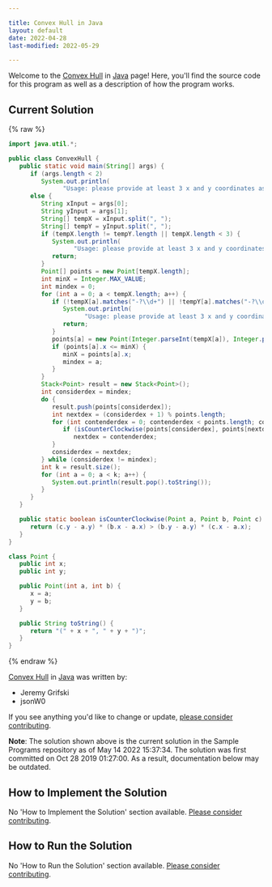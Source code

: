 ```yaml
---

title: Convex Hull in Java
layout: default
date: 2022-04-28
last-modified: 2022-05-29

---
```


Welcome to the [Convex Hull](https://sampleprograms.io/projects/convex-hull) in [Java](https://sampleprograms.io/languages/java) page! Here, you'll find the source code for this program as well as a description of how the program works.

## Current Solution

{% raw %}

```java
import java.util.*;

public class ConvexHull {
   public static void main(String[] args) {
      if (args.length < 2)
         System.out.println(
               "Usage: please provide at least 3 x and y coordinates as separate lists (e.g. \"100, 440, 210\")");
      else {
         String xInput = args[0];
         String yInput = args[1];
         String[] tempX = xInput.split(", ");
         String[] tempY = yInput.split(", ");
         if (tempX.length != tempY.length || tempX.length < 3) {
            System.out.println(
                  "Usage: please provide at least 3 x and y coordinates as separate lists (e.g. \"100, 440, 210\")");
            return;
         }
         Point[] points = new Point[tempX.length];
         int minX = Integer.MAX_VALUE;
         int mindex = 0;
         for (int a = 0; a < tempX.length; a++) {
            if (!tempX[a].matches("-?\\d+") || !tempY[a].matches("-?\\d+")) {
               System.out.println(
                     "Usage: please provide at least 3 x and y coordinates as separate lists (e.g. \"100, 440, 210\")");
               return;
            }
            points[a] = new Point(Integer.parseInt(tempX[a]), Integer.parseInt(tempY[a]));
            if (points[a].x <= minX) {
               minX = points[a].x;
               mindex = a;
            }
         }
         Stack<Point> result = new Stack<Point>();
         int considerdex = mindex;
         do {
            result.push(points[considerdex]);
            int nextdex = (considerdex + 1) % points.length;
            for (int contenderdex = 0; contenderdex < points.length; contenderdex++) {
               if (isCounterClockwise(points[considerdex], points[nextdex], points[contenderdex]))
                  nextdex = contenderdex;
            }
            considerdex = nextdex;
         } while (considerdex != mindex);
         int k = result.size();
         for (int a = 0; a < k; a++) {
            System.out.println(result.pop().toString());
         }
      }
   }

   public static boolean isCounterClockwise(Point a, Point b, Point c) {
      return (c.y - a.y) * (b.x - a.x) > (b.y - a.y) * (c.x - a.x);
   }
}

class Point {
   public int x;
   public int y;

   public Point(int a, int b) {
      x = a;
      y = b;
   }

   public String toString() {
      return "(" + x + ", " + y + ")";
   }
}
```

{% endraw %}

[Convex Hull](https://sampleprograms.io/projects/convex-hull) in [Java](https://sampleprograms.io/languages/java) was written by:

- Jeremy Grifski
- jsonW0

If you see anything you'd like to change or update, [please consider contributing](https://github.com/TheRenegadeCoder/sample-programs).

**Note**: The solution shown above is the current solution in the Sample Programs repository as of May 14 2022 15:37:34. The solution was first committed on Oct 28 2019 01:27:00. As a result, documentation below may be outdated.

## How to Implement the Solution

No 'How to Implement the Solution' section available. [Please consider contributing](https://github.com/TheRenegadeCoder/sample-programs-website).

## How to Run the Solution

No 'How to Run the Solution' section available. [Please consider contributing](https://github.com/TheRenegadeCoder/sample-programs-website).